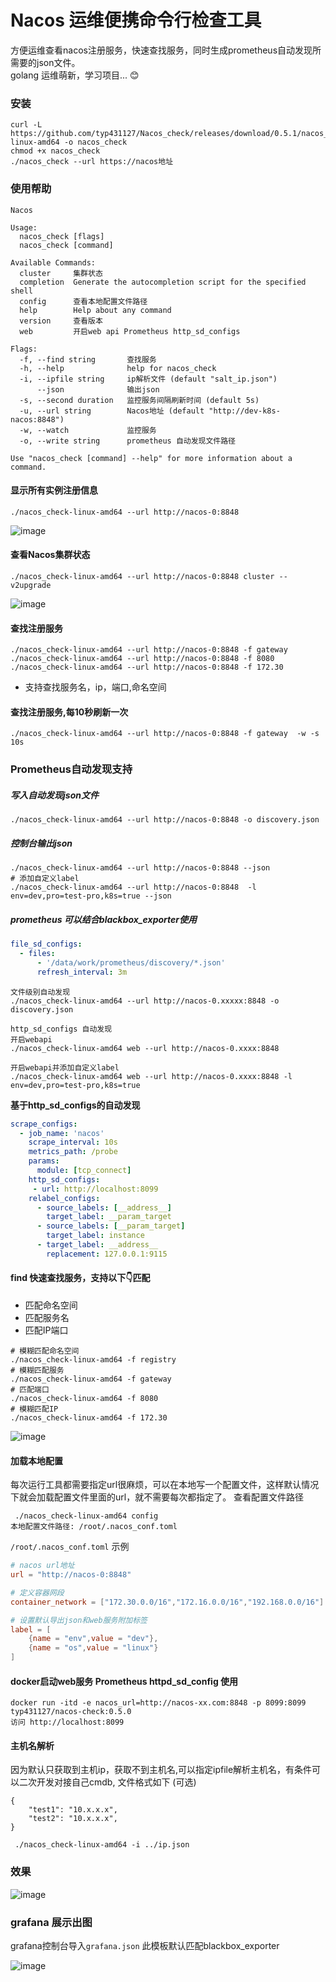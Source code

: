 # Nacos 运维便携命令行检查工具

方便运维查看nacos注册服务，快速查找服务，同时生成prometheus自动发现所需要的json文件。   
golang 运维萌新，学习项目... 😊

### 安装
```shell
curl -L https://github.com/typ431127/Nacos_check/releases/download/0.5.1/nacos_check-linux-amd64 -o nacos_check
chmod +x nacos_check
./nacos_check --url https://nacos地址
```

### 使用帮助

```shell
Nacos

Usage:
  nacos_check [flags]
  nacos_check [command]

Available Commands:
  cluster     集群状态
  completion  Generate the autocompletion script for the specified shell
  config      查看本地配置文件路径
  help        Help about any command
  version     查看版本
  web         开启web api Prometheus http_sd_configs

Flags:
  -f, --find string       查找服务
  -h, --help              help for nacos_check
  -i, --ipfile string     ip解析文件 (default "salt_ip.json")
      --json              输出json
  -s, --second duration   监控服务间隔刷新时间 (default 5s)
  -u, --url string        Nacos地址 (default "http://dev-k8s-nacos:8848")
  -w, --watch             监控服务
  -o, --write string      prometheus 自动发现文件路径

Use "nacos_check [command] --help" for more information about a command.
```

#### 显示所有实例注册信息
```shell
./nacos_check-linux-amd64 --url http://nacos-0:8848 
```
![image](images/1.png)
#### 查看Nacos集群状态
```shell
./nacos_check-linux-amd64 --url http://nacos-0:8848 cluster --v2upgrade
```
![image](images/4.png)

#### 查找注册服务
```shell
./nacos_check-linux-amd64 --url http://nacos-0:8848 -f gateway 
./nacos_check-linux-amd64 --url http://nacos-0:8848 -f 8080
./nacos_check-linux-amd64 --url http://nacos-0:8848 -f 172.30
```
- 支持查找服务名，ip，端口,命名空间
#### 查找注册服务,每10秒刷新一次
```shell
./nacos_check-linux-amd64 --url http://nacos-0:8848 -f gateway  -w -s 10s
```


###  Prometheus自动发现支持

##### 写入自动发现json文件
```shell
./nacos_check-linux-amd64 --url http://nacos-0:8848 -o discovery.json
```

##### 控制台输出json
```shell
./nacos_check-linux-amd64 --url http://nacos-0:8848 --json
# 添加自定义label
./nacos_check-linux-amd64 --url http://nacos-0:8848  -l env=dev,pro=test-pro,k8s=true --json
```

#####  prometheus 可以结合blackbox_exporter使用

```yml
file_sd_configs:
  - files:
      - '/data/work/prometheus/discovery/*.json'
      refresh_interval: 3m
```

```shell
文件级别自动发现
./nacos_check-linux-amd64 --url http://nacos-0.xxxxx:8848 -o  discovery.json

http_sd_configs 自动发现
开启webapi        
./nacos_check-linux-amd64 web --url http://nacos-0.xxxx:8848

开启webapi并添加自定义label
./nacos_check-linux-amd64 web --url http://nacos-0.xxxx:8848 -l env=dev,pro=test-pro,k8s=true
```
**基于http_sd_configs的自动发现**
```yml
scrape_configs:
  - job_name: 'nacos'
    scrape_interval: 10s
    metrics_path: /probe
    params:
      module: [tcp_connect]
    http_sd_configs:
     - url: http://localhost:8099
    relabel_configs:
      - source_labels: [__address__]
        target_label: __param_target
      - source_labels: [__param_target]
        target_label: instance
      - target_label: __address__
        replacement: 127.0.0.1:9115
```

#### find 快速查找服务，支持以下👇匹配
- 匹配命名空间
- 匹配服务名
- 匹配IP端口

```shell
# 模糊匹配命名空间
./nacos_check-linux-amd64 -f registry
# 模糊匹配服务
./nacos_check-linux-amd64 -f gateway
# 匹配端口
./nacos_check-linux-amd64 -f 8080
# 模糊匹配IP
./nacos_check-linux-amd64 -f 172.30
```
![image](images/3.png)

#### 加载本地配置
每次运行工具都需要指定url很麻烦，可以在本地写一个配置文件，这样默认情况下就会加载配置文件里面的url，就不需要每次都指定了。
查看配置文件路径
```shell
 ./nacos_check-linux-amd64 config
本地配置文件路径: /root/.nacos_conf.toml
```
`/root/.nacos_conf.toml` 示例
```toml
# nacos url地址
url = "http://nacos-0:8848"

# 定义容器网段
container_network = ["172.30.0.0/16","172.16.0.0/16","192.168.0.0/16"]

# 设置默认导出json和web服务附加标签
label = [
    {name = "env",value = "dev"},
    {name = "os",value = "linux"}
]
```
#### docker启动web服务 Prometheus httpd_sd_config 使用
```
docker run -itd -e nacos_url=http://nacos-xx.com:8848 -p 8099:8099 typ431127/nacos-check:0.5.0
访问 http://localhost:8099
```

#### 主机名解析
因为默认只获取到主机ip，获取不到主机名,可以指定ipfile解析主机名，有条件可以二次开发对接自己cmdb, 文件格式如下 (可选)

```shell
{
    "test1": "10.x.x.x",
    "test2": "10.x.x.x",
}
```
```shell
 ./nacos_check-linux-amd64 -i ../ip.json
```

### 效果
![image](images/1.png)

### grafana 展示出图

grafana控制台导入`grafana.json` 此模板默认匹配blackbox_exporter

![image](images/grafana.png)
